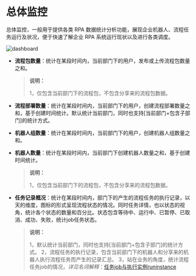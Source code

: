 # 总体监控

总体监控，一般用于提供各类 RPA 数据统计分析功能，展现企业机器人、流程任务运行及状况，便于快速了解企业 RPA 系统运行现状以及进行各类调度。

![dashboard](https://docimages.blob.core.chinacloudapi.cn/images/Console/0528dis1-all.png)

- **流程包数量**：统计在某段时间内，当前部门下的用户，发布或上传流程包数量之和。
    >**说明：**
    >
    >   1，仅包含当前部门下的流程包，不包含分享来的流程包数据。

- **流程部署数量**：统计在某段时间内，当前部门下的用户，创建流程部署数量之和，基于创建时间统计。默认统计当前部门，同时也支持[当前部门+包含子部门]的统计方式。
- **机器人组数量**：统计在某段时间内，当前部门下的用户，创建机器人组数量之和。
- **机器人数量**：统计在某段时间内，当前部门下创建机器人数量之和，基于创建时间统计。
    >**说明：**
    >
    >   1，仅包含当前部门下的流程包，不包含分享来的流程包数据。

- **任务记录概况**：统计在某段时间内，部门下的产生的流程任务的执行记录，以天的维度，图标的形式呈现流程状态的情况。同时任务详情，也以状态的视角，统计各个状态的数量和百分比。状态包含等待中、运行中、已暂停、已取消、成功、失败，统计job任务状态。
    >**说明：**
    >
    > 1，默认统计当前部门，同时也支持[当前部门+包含子部门]的统计方式。
    > 2，流程任务的执行记录，包含当前部门下的机器人和分享来的机器人执行流程任务而产生的记录汇总。
    > 3，站在业务的角度，统计流程任务job的情况，*详见名词解释*：[任务job与执行实例runinstance](./../../Glossary.md)
